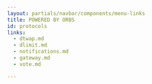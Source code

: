 ```yaml
---
layout: partials/navbar/components/menu-links
title: POWERED BY ORBS
id: protocols
links:
  - dtwap.md
  - dlimit.md
  - notifications.md
  - gateway.md
  - vote.md

---
```

